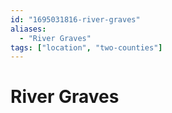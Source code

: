 ```yaml
---
id: "1695031816-river-graves"
aliases:
  - "River Graves"
tags: ["location", "two-counties"]
---
```


# River Graves